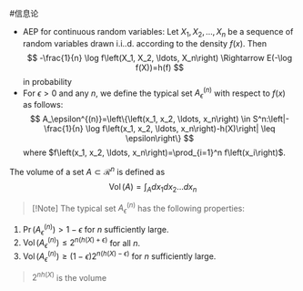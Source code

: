 #信息论 

- AEP for continuous random variables:
Let $X_1, X_2, \ldots, X_n$ be a sequence of random variables drawn i.i..d. according to the density $f(x)$. Then
$$
-\frac{1}{n} \log f\left(X_1, X_2, \ldots, X_n\right) \Rightarrow E(-\log f(X))=h(f)
$$
in probability
- For $\epsilon>0$ and any $n$, we define the typical set $A_\epsilon^{(n)}$ with respect to $f(x)$ as follows:
$$
A_\epsilon^{(n)}=\left\{\left(x_1, x_2, \ldots, x_n\right) \in S^n:\left|-\frac{1}{n} \log f\left(x_1, x_2, \ldots, x_n\right)-h(X)\right| \leq \epsilon\right\}
$$
where $f\left(x_1, x_2, \ldots, x_n\right)=\prod_{i=1}^n f\left(x_i\right)$.


The volume of a set $A \subset \mathcal{R}^n$ is defined as
$$
\operatorname{Vol}(A)=\int_A d x_1 d x_2 \ldots d x_n
$$
>[!Note] The typical set $A_\epsilon^{(n)}$ has the following properties:
1. $\operatorname{Pr}\left(A_\epsilon^{(n)}\right)>1-\epsilon$ for $n$ sufficiently large.
2. $\operatorname{Vol}\left(A_\epsilon^{(n)}\right) \leq 2^{n(h(X)+\epsilon)}$ for all $n$.
3. $\operatorname{Vol}\left(A_\epsilon^{(n)}\right) \geq(1-\epsilon) 2^{n(h(X)-\epsilon)}$ for $n$ sufficiently large.

>$2^{n h(X)}$ is the volume
